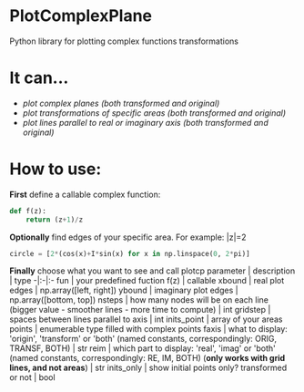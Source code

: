 # PlotComplexPlane
Python library for plotting complex functions transformations
# It can...
  - *plot complex planes (both transformed and original)*
  - *plot transformations of specific areas (both transformed and original)*
  - *plot lines parallel to real or imaginary axis (both transformed and original)*
# How to use:
**First** define a callable complex function:
```python
def f(z):
    return (z+1)/z
```
**Optionally** find edges of your specific area. For example: |z|=2
```python
circle = [2*(cos(x)+I*sin(x) for x in np.linspace(0, 2*pi)]
```
**Finally** choose what you want to see and call plotcp
parameter | description | type
-|:-|:-
fun | your predefined fuction f(z) | callable
xbound | real plot edges | np.array([left, right])
ybound | imaginary plot edges | np.array([bottom, top])
nsteps | how many nodes will be on each line (bigger value - smoother lines - more time to compute) | int
gridstep | spaces between lines parallel to axis | int
inits_point | array of your areas points | enumerable type filled with complex points
faxis | what to display: 'origin', 'transform' or 'both' (named constants, correspondingly: ORIG, TRANSF, BOTH) | str
reim | which part to display: 'real', 'imag' or 'both' (named constants, correspondingly: RE, IM, BOTH) (**only works with grid lines, and not areas**) | str
inits_only | show initial points only? transformed or not | bool
